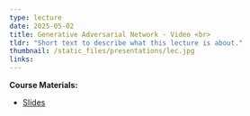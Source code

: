 ```yaml
---
type: lecture
date: 2025-05-02
title: Generative Adversarial Network - Video <br> 
tldr: "Short text to describe what this lecture is about."
thumbnail: /static_files/presentations/lec.jpg
links: 
---
```

**Course Materials:**
- [Slides](https://ml-graph.github.io/winter-2025/static_files/presentations/5-Gen-GAN.pdf)
